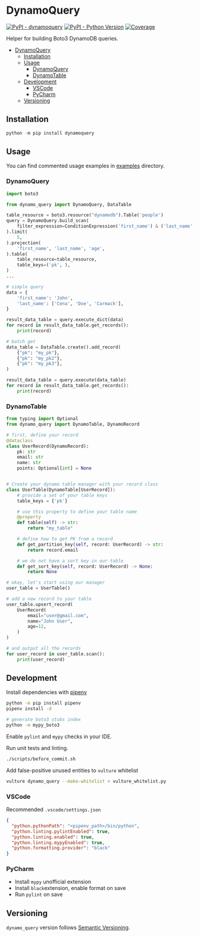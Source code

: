 # DynamoQuery

[![PyPI - dynamoquery](https://img.shields.io/pypi/v/dynamoquery.svg?color=blue&label=dynamoquery)](https://pypi.org/project/dynamoquery)
[![PyPI - Python Version](https://img.shields.io/pypi/pyversions/dynamoquery.svg?color=blue)](https://pypi.org/project/dynamoquery)
[![Coverage](https://img.shields.io/codecov/c/github/altitudenetworks/dynamoquery)](https://codecov.io/gh/altitudenetworks/dynamoquery)

Helper for building Boto3 DynamoDB queries.

- [DynamoQuery](#dynamoquery)
  - [Installation](#installation)
  - [Usage](#usage)
    - [DynamoQuery](#dynamoquery-1)
    - [DynamoTable](#dynamotable)
  - [Development](#development)
    - [VSCode](#vscode)
    - [PyCharm](#pycharm)
  - [Versioning](#versioning)

## Installation

```python
python -m pip install dynamoquery
```

## Usage

You can find commented usage examples in [examples](https://github.com/altitudenetworks/dynamoquery/tree/master/examples) directory.

### DynamoQuery

```python
import boto3

from dynamo_query import DynamoQuery, DataTable

table_resource = boto3.resource("dynamodb").Table('people')
query = DynamoQuery.build_scan(
    filter_expression=ConditionExpression('first_name') & ('last_name', 'in'),
).limit(
    5,
).projection(
    'first_name', 'last_name', 'age',
).table(
    table_resource=table_resource,
    table_keys=('pk', ),
)
...

# simple query
data = {
    'first_name': 'John',
    'last_name': ['Cena', 'Doe', 'Carmack'],
}

result_data_table = query.execute_dict(data)
for record in result_data_table.get_records():
    print(record)

# batch get
data_table = DataTable.create().add_record(
    {"pk": "my_pk"},
    {"pk": "my_pk2"},
    {"pk": "my_pk3"},
)

result_data_table = query.execute(data_table)
for record in result_data_table.get_records():
    print(record)
```

### DynamoTable

```python
from typing import Optional
from dynamo_query import DynamoTable, DynamoRecord

# first, define your record
@dataclass
class UserRecord(DynamoRecord):
    pk: str
    email: str
    name: str
    points: Optional[int] = None


# Create your dynamo table manager with your record class
class UserTable(DynamoTable[UserRecord]):
    # provide a set of your table keys
    table_keys = {'pk'}

    # use this property to define your table name
    @property
    def table(self) -> str:
        return "my_table"

    # define how to get PK from a record
    def get_partition_key(self, record: UserRecord) -> str:
        return record.email

    # we do not have a sort key in our table
    def get_sort_key(self, record: UserRecord) -> None:
        return None

# okay, let's start using our manager
user_table = UserTable()

# add a new record to your table
user_table.upsert_record(
    UserRecord(
        email="user@gmail.com",
        name="John User",
        age=12,
    )
)

# and output all the records
for user_record in user_table.scan():
    print(user_record)
```

## Development

Install dependencies with [pipenv](https://github.com/pypa/pipenv)

```bash
python -m pip install pipenv
pipenv install -d

# generate boto3 stubs index
python -m mypy_boto3
```

Enable `pylint` and `mypy` checks in your IDE.

Run unit tests and linting.

```bash
./scripts/before_commit.sh
```

Add false-positive unused entities to `vulture` whitelist

```bash
vulture dynamo_query --make-whitelist > vulture_whitelist.py
```

### VSCode

Recommended `.vscode/settings.json`

```json
{
  "python.pythonPath": "<pipenv_path>/bin/python",
  "python.linting.pylintEnabled": true,
  "python.linting.enabled": true,
  "python.linting.mypyEnabled": true,
  "python.formatting.provider": "black"
}
```

### PyCharm

- Install `mypy` unofficial extension
- Install `black`extension, enable format on save
- Run `pylint` on save

## Versioning

`dynamo_query` version follows [Semantic Versioning](https://semver.org/).
